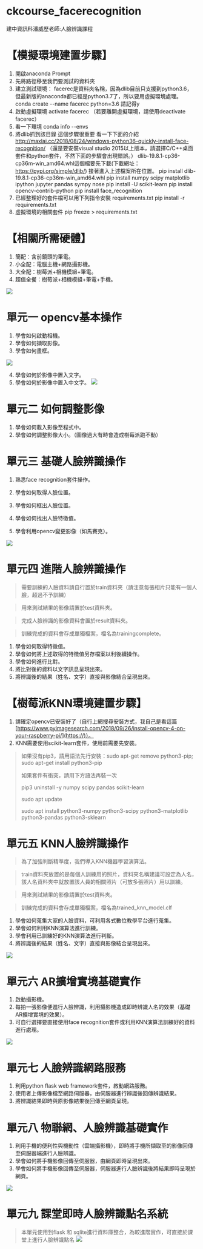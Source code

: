 # ckcourse_facerecognition
建中資訊科潘威歷老師:人臉辨識課程

# 【模擬環境建置步驟】
1. 開啟anaconda Prompt
2. 先將路徑移至我們要測試的資料夾
3. 建立測試環境： facerec是資料夾名稱，因為dlib目前只支援到python3.6，但最新版的anaconda都已經是python3.7了，所以要用虛擬環境處理。
   conda create --name facerec python=3.6  請記得y
4. 啟動虛擬環境
   activate facerec （若要離開虛擬環境，請使用deactivate facerec）
5. 看一下環境
   conda info --envs
6. 將dlib抓到該目錄 這個步驟很重要 看一下下面的介紹
   http://maxlai.cc/2018/08/24/windows-python36-quickly-install-face-recognition/
   （還是要安裝visual studio 2015以上版本，請選擇C/C++桌面套件和python套件，不然下面的步驟會出現錯誤。）
   dlib-19.8.1-cp36-cp36m-win_amd64.whl這個檔要先下載(下載網址：https://pypi.org/simple/dlib/) 
   接著進入上述檔案所在位置。
   pip install dlib-19.8.1-cp36-cp36m-win_amd64.whl
   pip install numpy scipy matplotlib ipython jupyter pandas sympy nose
   pip install -U scikit-learn
   pip install opencv-contrib-python
   pip install face_recognition 
7. 已經整理好的套件檔可以用下列指令安裝 requirements.txt
   pip install -r requirements.txt
8. 虛擬環境的相關套件 pip freeze > requirements.txt

# 【相關所需硬體】
1. 簡配：含前鏡頭的筆電。
2. 小全配：電腦主機+網路攝影機。
3. 大全配：樹莓派+相機模組+筆電。
4. 超值全餐：樹莓派+相機模組+筆電+手機。

![](https://i.imgur.com/WeT3O7a.png)



# 單元一 opencv基本操作
1. 學會如何啟動相機。
2. 學會如何擷取影像。
3. 學會如何畫框。

![](https://i.imgur.com/SmBJnr2.png)
 
4. 學會如何於影像中置入文字。
5. 學會如何於影像中置入中文字。
![](https://i.imgur.com/l5PwmAN.png)

# 單元二 如何調整影像
1. 學會如何載入影像至程式中。
2. 學會如何調整影像大小。（圖像過大有時會造成樹莓派跑不動）

# 單元三 基礎人臉辨識操作
1. 熟悉face recognition套件操作。

2. 學會如何取得人臉位置。
3. 學會如何框出人臉位置。
4. 學會如何找出人臉特徵值。
5. 學會利用opencv變更影像（如馬賽克）。

![](https://i.imgur.com/puy9hAY.png)



# 單元四 進階人臉辨識操作
> 需要訓練的人臉資料請自行置於train資料夾（請注意每張相片只能有一個人臉，超過不予訓練）

> 用來測試結果的影像請置於test資料夾。

> 完成人臉辨識的影像資料會置於result資料夾。

> 訓練完成的資料會存成單獨檔案，檔名為trainingcomplete。

1. 學會如何取得特徵值。
2. 學會如何將上述取得的特徵值另存檔案以利後續操作。
3. 學會如何進行比對。
4. 將比對後的資料以文字訊息呈現出來。
5. 將辨識後的結果（姓名、文字）直接與影像結合呈現出來。

# 【樹莓派KNN環境建置步驟】
1. 請確定opencv已安裝好了（自行上網搜尋安裝方式，我自己是看這篇[https://www.pyimagesearch.com/2018/09/26/install-opencv-4-on-your-raspberry-pi/](https://)）。
2. KNN需要使用scikit-learn套件，使用前需要先安裝。

> 如果沒有pip3，請用語法先行安裝：sudo apt-get remove python3-pip; sudo apt-get install python3-pip
> 
> 如果套件有衝突，請用下方語法再裝一次
> 
> pip3 uninstall -y numpy scipy pandas scikit-learn
> 
> sudo apt update
> 
> sudo apt install python3-numpy python3-scipy python3-matplotlib python3-pandas python3-sklearn

# 單元五 KNN人臉辨識操作
> 為了加強判斷精準度，我們導入KNN機器學習演算法。

> train資料夾放置的是每個人訓練用的照片，資料夾名稱建議可設定為人名，該人名資料夾中就放置該人員的相關照片（可放多張照片）用以訓練。

> 用來測試結果的影像請置於test資料夾。

> 訓練完成的資料會存成單獨檔案，檔名為trained_knn_model.clf

1. 學會如何蒐集大家的人臉資料，可利用各式數位教學平台進行蒐集。
2. 學會如何利用KNN演算法進行訓練。
3. 學會利用已訓練好的KNN演算法進行判斷。
4. 將辨識後的結果（姓名、文字）直接與影像結合呈現出來。

![](https://i.imgur.com/Uk73aOT.png)



# 單元六 AR擴增實境基礎實作
1. 啟動攝影機。
2. 每拍一張影像便進行人臉辨識，利用攝影機造成即時辨識人名的效果（基礎AR擴增實境的效果）。
3. 可自行選擇要直接使用face recognition套件或利用KNN演算法訓練好的資料進行處理。

![](https://i.imgur.com/YNwFN1j.png)

# 單元七 人臉辨識網路服務
1. 利用python flask web framework套件，啟動網路服務。
2. 使用者上傳影像檔至網路伺服器，由伺服器進行辨識後回傳辨識結果。
3. 將辨識結果即時與原影像結果後回傳至網頁呈現。

# 單元八 物聯網、人臉辨識基礎實作
1. 利用手機的便利性與機動性（雲端攝影機），即時將手機所擷取至的影像回傳至伺服器端進行人臉辨識。
2. 學會如何將手機影像回傳至伺服器，由網頁即時呈現出來。
3. 學會如何將手機影像回傳至伺服器，伺服器進行人臉辨識後將結果即時呈現於網頁。

![](https://i.imgur.com/S93AZYe.png)



# 單元九 課堂即時人臉辨識點名系統
> 本單元使用到flask 和 sqlite進行資料庫整合，為較進階實作，可直接於課堂上進行人臉辨識點名
![](https://i.imgur.com/gJwyYr4.png)


















